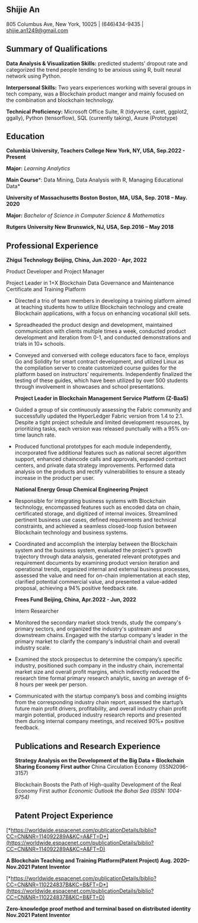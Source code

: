## **Shijie An**

805 Columbus Ave, New York, 10025 \| (646)434-9435 \| shijie.an1249@gmail.com

## **Summary of Qualifications**

**Data Analysis & Visualization Skills:** predicted students’ dropout rate and categorized the trend people tending to be anxious using R, built neural network using Python.

**Interpersonal Skills:** Two years experiences working with several groups in tech company, was a Blockchain product manger and mainly focused on the combination and blockchain technology.

**Technical Proficiency:** Microsoft Office Suite, R (tidyverse, caret, ggplot2, ggally), Python (tensorflow), SQL (currently taking), Axure (Prototype)

## **Education**

**Columbia University, Teachers College New York, NY, USA, Sep.2022 - Present**

**Major:** *Learning Analytics*

**Main Course***: Data Mining, Data Analysis with R, Managing Educational Data*

**University of Massachusetts Boston Boston, MA, USA, Sep. 2018 – May. 2020**

**Major:** *Bachelor of Science in Computer Science & Mathematics*

**Rutgers University New Brunswick, NJ, USA, Sep.2016 – May 2018**

## Professional Experience

**Zhigui Technology Beijing, China, Jun.2020 - Apr, 2022**

Product Developer and Project Manager

Project Leader in 1+X Blockchain Data Governance and Maintenance Certificate and Training Platform

-   Directed a trio of team members in developing a training platform aimed at teaching students how to utilize Blockchain technology and create Blockchain applications, with a focus on enhancing vocational skill sets.

-   Spreadheaded the product design and development, maintained communication with clients multiple times a week, conducted product development and iteration from 0-1, and conducted demonstrations and trials in 10+ schools.

-   Conveyed and conversed with college educators face to face, employs Go and Solidity for smart contract development, and utilized Linux as the compilation server to create customized course guides for the platform based on instructors' requirements. Independently finalized the testing of these guides, which have been utilized by over 500 students through involvement in showcases and school presentations.

    **Project Leader in Blockchain Management Service Platform (Z-BaaS)**

-   Guided a group of six continuously assessing the Fabric community and successfully updated the HyperLedger Fabric version from 1.4 to 2.1. Despite a tight project schedule and limited development resources, by prioritizing tasks, each version was released punctually with a 95% on-time launch rate.

-   Produced functional prototypes for each module independently, incorporated five additional features such as national secret algorithm support, enhanced chaincode calls and approvals, expanded contract centers, and private data strategy improvements. Performed data analysis on the products and rectify vulnerabilities to ensure a steady increase in the product per user.

    **National Energy Group Chemical Engineering Project**

-   Responsible for integrating business systems with Blockchain technology, encompassed features such as encoded data on chain, certificated storage, and digitized of internal invoices. Streamlined pertinent business use cases, defined requirements and technical constraints, and achieved a seamless closed-loop fusion between Blockchain technology and business systems.

-   Coordinated and accomplish the interplay between the Blockchain system and the business system, evaluated the project's growth trajectory through data analysis, generated relevant prototypes and requirement documents by examining product version iteration and operational trends, organized internal and external business processes, assessed the value and need for on-chain implementation at each step, clarified potential commercial value, and presented a value-added proposal, achieving a 94% positive feedback rate.

    **Frees Fund Beijing, China, Apr.2022 - Jun, 2022**

    Intern Researcher

-   Monitored the secondary market stock trends, study the company's primary sectors, and organized the industry's upstream and downstream chains. Engaged with the startup company's leader in the primary market to clarify the company's industrial chain and overall industry scale.

-   Examined the stock prospectus to determine the company’s specific industry, positioned such company in the industry chain, incremental market size and overall profit margins, which indirectly reduced the research time formal primary research analytic, saving an average of 6-8 hours per week per person.

-   Communicated with the startup company’s boss and combing insights from the corresponding industry chain report, assessed the startup’s future main profit drivers, profitability, and overall industry chain profit margin potential, produced industry research reports and presented them during internal company meetings, and received 90%+ positive feedback.

    ## Publications and Research Experience

    **Strategy Analysis on the Development of the Big Data + Blockchain Sharing Economy First author** China Circulation Economy (ISSN2096-3157)

    Blockchain Boosts the Path of High-quality Development of the Real Economy First author *Economic Outlook the Bohai Sea (ISSN: 1004-9754)*

    ## Patent Project Experience

[*https://worldwide.espacenet.com/publicationDetails/biblio?CC=CN&NR=114092289A&KC=A&FT=D*](https://worldwide.espacenet.com/publicationDetails/biblio?CC=CN&NR=114092289A&KC=A&FT=D)

**A Blockchain Teaching and Training Platform(Patent Project) Aug. 2020– Nov.2021 Patent Inventor**

[*https://worldwide.espacenet.com/publicationDetails/biblio?CC=CN&NR=110224837B&KC=B&FT=D*](https://worldwide.espacenet.com/publicationDetails/biblio?CC=CN&NR=110224837B&KC=B&FT=D)

**Zero-knowledge proof method and terminal based on distributed identity Nov.2021 Patent Inventor**
